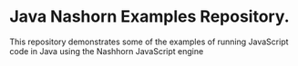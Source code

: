 # Java Nashorn Examples Repository.

This repository demonstrates some of the examples of running JavaScript code in Java using the Nashhorn JavaScript engine 

